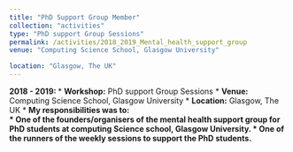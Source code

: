 ```yaml
---
title: "PhD Support Group Member"
collection: "activities"
type: "PhD support Group Sessions"
permalink: /activities/2018_2019_Mental_health_support_group
venue: "Computing Science School, Glasgow University"

location: "Glasgow, The UK"
---
```

<b>2018 - 2019: </b>
    * <b>Workshop:</b> PhD support Group Sessions
    * <b>Venue:</b> Computing Science School, Glasgow University
    * <b>Location:</b> Glasgow, The UK
    * <b>My responsibilities was to:<b> <br />
        * One of the founders/organisers of the mental health support group for PhD students
        at computing Science school, Glasgow University.
        * One of the runners of the weekly sessions to support the PhD students.

